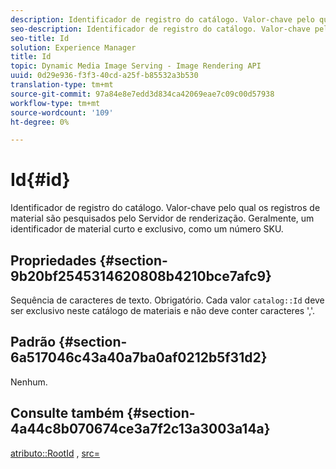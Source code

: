 ```yaml
---
description: Identificador de registro do catálogo. Valor-chave pelo qual os registros de material são pesquisados pelo Servidor de renderização. Geralmente, um identificador de material curto e exclusivo, como um número SKU.
seo-description: Identificador de registro do catálogo. Valor-chave pelo qual os registros de material são pesquisados pelo Servidor de renderização. Geralmente, um identificador de material curto e exclusivo, como um número SKU.
seo-title: Id
solution: Experience Manager
title: Id
topic: Dynamic Media Image Serving - Image Rendering API
uuid: 0d29e936-f3f3-40cd-a25f-b85532a3b530
translation-type: tm+mt
source-git-commit: 97a84e8e7edd3d834ca42069eae7c09c00d57938
workflow-type: tm+mt
source-wordcount: '109'
ht-degree: 0%

---
```



# Id{#id}

Identificador de registro do catálogo. Valor-chave pelo qual os registros de material são pesquisados pelo Servidor de renderização. Geralmente, um identificador de material curto e exclusivo, como um número SKU.

## Propriedades {#section-9b20bf2545314620808b4210bce7afc9}

Sequência de caracteres de texto. Obrigatório. Cada valor `catalog::Id` deve ser exclusivo neste catálogo de materiais e não deve conter caracteres &#39;,&#39;.

## Padrão {#section-6a517046c43a40a7ba0af0212b5f31d2}

Nenhum.

## Consulte também {#section-4a44c8b070674ce3a7f2c13a3003a14a}

[atributo::RootId](../../../../../ir-api/material-cat/image-rendering-api-ref/c-ir-material-catalog/c-ir-attributes-reference/r-ir-rootid.md#reference-54b42b7125824be593378c1accb70d5a) ,  [src=](../../../../../ir-api/http-protocol/image-rendering-api-ref/c-ir-http-protocol-ref/c-ir-http-protocol-command-reference/r-ir-src.md#reference-62c98abad22149d68d405ed6aaff8272)
